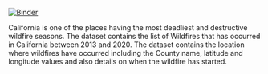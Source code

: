 [![Binder](https://mybinder.org/badge_logo.svg)](https://mybinder.org/v2/gh/UCB-stat-159-s22/hw07-hw07-individual-winston-mai/main)

California is one of the places having the most deadliest and destructive wildfire seasons. The dataset contains the list of Wildfires that has occurred in California between 2013 and 2020. The dataset contains the location where wildfires have occurred including the County name, latitude and longitude values and also details on when the wildfire has started.

